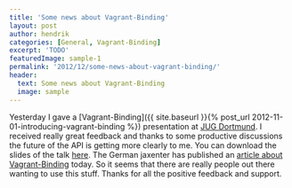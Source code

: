 ```yaml
---
title: 'Some news about Vagrant-Binding'
layout: post
author: hendrik
categories: [General, Vagrant-Binding]
excerpt: 'TODO'
featuredImage: sample-1
permalink: '2012/12/some-news-about-vagrant-binding/'
header:
  text: Some news about Vagrant-Binding
  image: sample
---
```

Yesterday I gave a [Vagrant-Binding]({{ site.baseurl }}{% post_url 2012-11-01-introducing-vagrant-binding %}) presentation at [JUG Dortmund](http://www.jugdo.de/?p=75). I received really great feedback and thanks to some productive discussions the future of the API is getting more clearly to me. You can download the slides of the talk [here](http://de.slideshare.net/HendrikEbbers/vagrant-puppet-jug-2). The German jaxenter has published an [article about Vagrant-Binding](http://it-republik.de/jaxenter/artikel/Einweg-VM-zur-Runtime-erstellen-5516.html) today. So it seems that there are really people out there wanting to use this stuff. Thanks for all the positive feedback and support.
